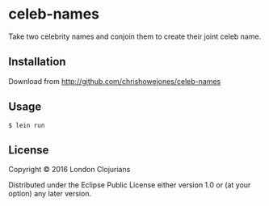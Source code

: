 # celeb-names

Take two celebrity names and conjoin them to create their joint celeb name.

## Installation

Download from http://github.com/chrishowejones/celeb-names

## Usage

```
$ lein run
```

## License

Copyright © 2016 London Clojurians

Distributed under the Eclipse Public License either version 1.0 or (at
your option) any later version.
